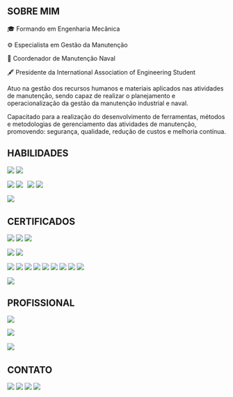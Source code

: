 ## SOBRE MIM


🎓 Formando em Engenharia Mecânica

⚙ Especialista em Gestão da Manutenção

🚢 Coordenador de Manutenção Naval

🖋 Presidente da International Association of Engineering Student
 
 
Atuo na gestão dos recursos humanos e materiais aplicados nas atividades de manutenção, sendo capaz de realizar o planejamento e operacionalização da gestão da manutenção industrial e naval.

Capacitado para a realização do desenvolvimento de ferramentas, métodos e metodologias de gerenciamento das atividades de manutenção, promovendo: segurança, qualidade, redução de custos e melhoria contínua. 

## HABILIDADES
<img src="https://badgen.net/badge/AutoCAD%202D/★★★★☆/red" target="_blank"> <img src="https://badgen.net/badge/AutoCAD%203D/★★☆☆☆/red" target="_blank">

<img src="https://badgen.net/badge/MS%20Excel/★★☆☆☆/green" target="_blank"> <img src="https://badgen.net/badge/MS%20Project/★★★★★/green" target="_blank">⠀<img src="https://badgen.net/badge/MS%20Word/★★★☆☆/green" target="_blank"> <img src="https://badgen.net/badge/MS%20PowerPoint/★★★★★/green" target="_blank">⠀



<img src="https://badgen.net/badge/SAP%20PM/★★★★☆/cyan" target="_blank"> ⠀


## CERTIFICADOS
<img src="https://badgen.net/badge/SENAI%20PA/Mecânico%20de%20Motores%20a%20Diesel/pink" target="_blank"> <img src="https://badgen.net/badge/SENAI%20PA/Segurança%20do%20Trabalho/pink" target="_blank"> <img src="https://badgen.net/badge/SENAI%20PA/Logística/pink" target="_blank">
⠀
⠀


<img src="https://badgen.net/badge/IEL%20PA/Gerenciamento%20de%20Projetos%20MS%20Project/orange" target="_blank"> <img src="https://badgen.net/badge/IEL%20PA/Analista%20de%20Controle%20de%20Produção/orange" target="_blank">
⠀
⠀


<img src="https://badgen.net/badge/ENGETELES/Melhorias%20Especificas/blue" target="_blank"> <img src="https://badgen.net/badge/ENGETELES/Manutenção%20Planejada/blue" target="_blank">
<img src="https://badgen.net/badge/ENGETELES/Manutenção%20Autônoma/blue" target="_blank"> <img src="https://badgen.net/badge/ENGETELES/Gestão%20de%20Projetos/blue" target="_blank">
<img src="https://badgen.net/badge/ENGETELES/Gestão%20de%20Estoque%20da%20Manutenção/blue" target="_blank"> <img src="https://badgen.net/badge/ENGETELES/Formação%20de%20Planejadores%20de%20Manutenção/blue" target="_blank">
<img src="https://badgen.net/badge/ENGETELES/Formação%20de%20Analistas%20de%20Manutenção/blue" target="_blank"> <img src="https://badgen.net/badge/ENGETELES/Gestão%20de%20Paradas%20de%20Manutenção/blue" target="_blank">
<img src="https://badgen.net/badge/ENGETELES/Engenharia%20de%20Confiabilidade/blue" target="_blank">

<img src="https://badgen.net/badge/Instituto%20Naval%20da%20Amazônia/Coordenador%20de%20Manutenção%20Naval/green" target="_blank">


## PROFISSIONAL


<img src="https://badgen.net/badge/Camila%20Navegação%20e%20Transportes/Coordenador%20de%20Manutenção%20Naval/black" target="_blank">

<img src="https://badgen.net/badge/Almáa%20Engenharia/Estagiário%20dos%20Processos%20da%20Qualidade/yellow" target="_blank">⠀

<img src="https://badgen.net/badge/Camila%20Navegação%20e%20Transportes/Estagiário%20de%20Gestão%20da%20Qualidade/black" target="_blank">⠀


## CONTATO
<div>

<a href="https://wa.me/5591981431839" target="_blank"><img src="https://img.shields.io/badge/WhatsApp-25D366?style=for-the-badge&logo=whatsapp&logoColor=white" target="_blank"></a>
<a href="https://t.me/gestordamanutencao" target="_blank"><img src="https://img.shields.io/badge/Telegram-2CA5E0?style=for-the-badge&logo=telegram&logoColor=white" target="_blank"></a>
<a href="https://instagram.com/gestordamanutencao" target="_blank"><img src="https://img.shields.io/badge/-Instagram-%23E4405F?style=for-the-badge&logo=instagram&logoColor=white" target="_blank"></a> <a href="https://www.linkedin.com/in/gestordamanutencao" target="_blank"><img src="https://img.shields.io/badge/-LinkedIn-%230077B5?style=for-the-badge&logo=linkedin&logoColor=white" target="_blank"></a> 

</div>
